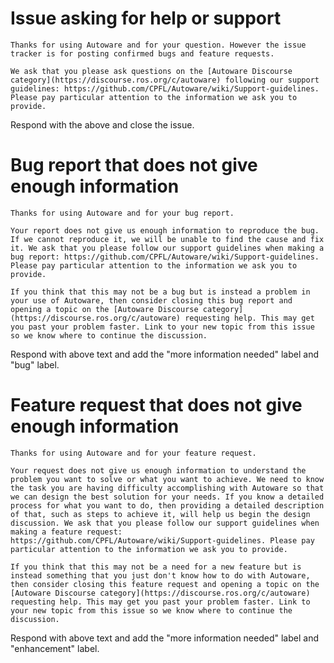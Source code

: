 # Issue asking for help or support

    Thanks for using Autoware and for your question. However the issue tracker is for posting confirmed bugs and feature requests.

    We ask that you please ask questions on the [Autoware Discourse category](https://discourse.ros.org/c/autoware) following our support guidelines: https://github.com/CPFL/Autoware/wiki/Support-guidelines. Please pay particular attention to the information we ask you to provide.

Respond with the above and close the issue.


# Bug report that does not give enough information

    Thanks for using Autoware and for your bug report.

    Your report does not give us enough information to reproduce the bug. If we cannot reproduce it, we will be unable to find the cause and fix it. We ask that you please follow our support guidelines when making a bug report: https://github.com/CPFL/Autoware/wiki/Support-guidelines. Please pay particular attention to the information we ask you to provide.

    If you think that this may not be a bug but is instead a problem in your use of Autoware, then consider closing this bug report and opening a topic on the [Autoware Discourse category](https://discourse.ros.org/c/autoware) requesting help. This may get you past your problem faster. Link to your new topic from this issue so we know where to continue the discussion.

Respond with above text and add the "more information needed" label and "bug" label.


# Feature request that does not give enough information

    Thanks for using Autoware and for your feature request.

    Your request does not give us enough information to understand the problem you want to solve or what you want to achieve. We need to know the task you are having difficulty accomplishing with Autoware so that we can design the best solution for your needs. If you know a detailed process for what you want to do, then providing a detailed description of that, such as steps to achieve it, will help us begin the design discussion. We ask that you please follow our support guidelines when making a feature request: https://github.com/CPFL/Autoware/wiki/Support-guidelines. Please pay particular attention to the information we ask you to provide.

    If you think that this may not be a need for a new feature but is instead something that you just don't know how to do with Autoware, then consider closing this feature request and opening a topic on the [Autoware Discourse category](https://discourse.ros.org/c/autoware) requesting help. This may get you past your problem faster. Link to your new topic from this issue so we know where to continue the discussion.

Respond with above text and add the "more information needed" label and "enhancement" label.